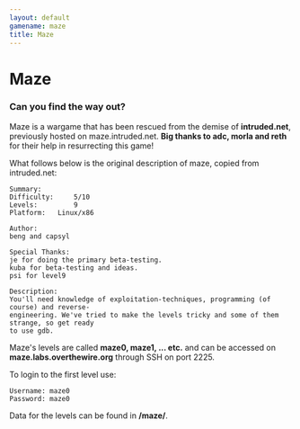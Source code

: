 ```yaml
---
layout: default
gamename: maze
title: Maze
---
```


Maze
====

### Can you find the way out?

Maze is a wargame that has been rescued from the demise of
**intruded.net**, previously hosted on maze.intruded.net. **Big thanks
to adc, morla and reth** for their help in resurrecting this game!

What follows below is the original description of maze, copied from
intruded.net:

    Summary:
    Difficulty:     5/10
    Levels:         9
    Platform:   Linux/x86

    Author:
    beng and capsyl

    Special Thanks:
    je for doing the primary beta-testing.
    kuba for beta-testing and ideas.
    psi for level9

    Description:
    You'll need knowledge of exploitation-techniques, programming (of course) and reverse-
    engineering. We've tried to make the levels tricky and some of them strange, so get ready
    to use gdb.

Maze's levels are called **maze0, maze1, ... etc.** and can be accessed
on **maze.labs.overthewire.org** through SSH on port 2225.

To login to the first level use:

    Username: maze0
    Password: maze0

Data for the levels can be found in **/maze/**.
